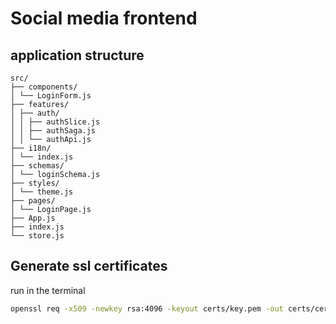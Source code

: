# Social media frontend

## application structure

```
src/
├── components/
│ └── LoginForm.js
├── features/
│ ├── auth/
│ │ ├── authSlice.js
│ │ ├── authSaga.js
│ │ └── authApi.js
├── i18n/
│ └── index.js
├── schemas/
│ └── loginSchema.js
├── styles/
│ └── theme.js
├── pages/
│ └── LoginPage.js
├── App.js
├── index.js
└── store.js
```

## Generate ssl certificates

run in the terminal

```bash
openssl req -x509 -newkey rsa:4096 -keyout certs/key.pem -out certs/cert.pem -days 365 -nodes

```
